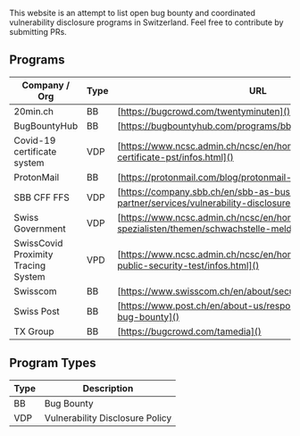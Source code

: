 This website is an attempt to list open bug bounty and coordinated vulnerability disclosure programs in Switzerland. Feel free to contribute by submitting PRs.

## Programs

Company / Org | Type          | URL          | Notes / Comments
------------- | ------------- | ------------ | -------------
20min.ch | BB | [https://bugcrowd.com/twentyminuten]() |
BugBountyHub | BB | [https://bugbountyhub.com/programs/bbh]() |
Covid-19 certificate system | VDP | [https://www.ncsc.admin.ch/ncsc/en/home/dokumentation/covid-certificate-pst/infos.html]() |
ProtonMail | BB | [https://protonmail.com/blog/protonmail-bug-bounty-program/]() |
SBB CFF FFS | VDP | [https://company.sbb.ch/en/sbb-as-business-partner/services/vulnerability-disclosure-policy.html]() |
Swiss Government | VDP | [https://www.ncsc.admin.ch/ncsc/en/home/infos-fuer/infos-it-spezialisten/themen/schwachstelle-melden.html]() |
SwissCovid Proximity Tracing System | VPD | [https://www.ncsc.admin.ch/ncsc/en/home/dokumentation/covid-public-security-test/infos.html]() |
Swisscom | BB | [https://www.swisscom.ch/en/about/security/bug-bounty.html]() |
Swiss Post | BB | [https://www.post.ch/en/about-us/responsibility/swiss-post-bug-bounty]() |
TX Group | BB | [https://bugcrowd.com/tamedia]() |


## Program Types

Type | Description
---- | -----------
BB   | Bug Bounty
VDP  | Vulnerability Disclosure Policy
